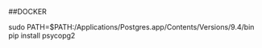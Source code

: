 ##DOCKER

sudo PATH=$PATH:/Applications/Postgres.app/Contents/Versions/9.4/bin pip install psycopg2

